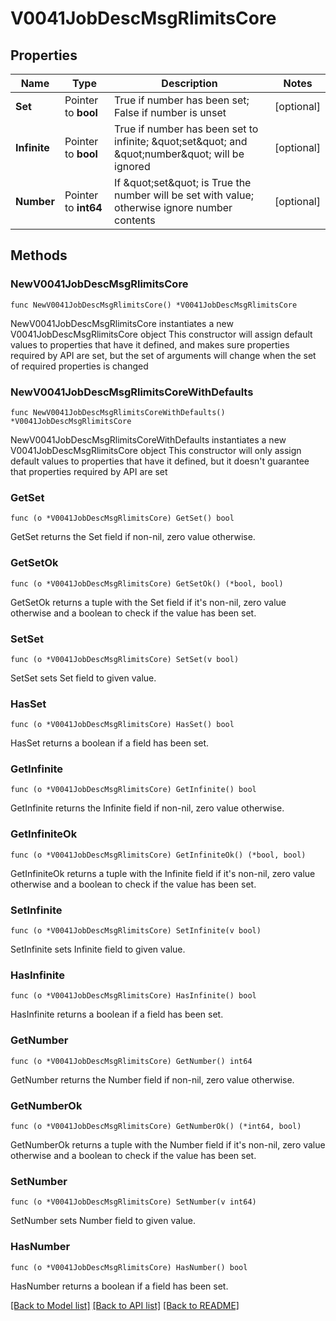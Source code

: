 # V0041JobDescMsgRlimitsCore

## Properties

Name | Type | Description | Notes
------------ | ------------- | ------------- | -------------
**Set** | Pointer to **bool** | True if number has been set; False if number is unset | [optional] 
**Infinite** | Pointer to **bool** | True if number has been set to infinite; \&quot;set\&quot; and \&quot;number\&quot; will be ignored | [optional] 
**Number** | Pointer to **int64** | If \&quot;set\&quot; is True the number will be set with value; otherwise ignore number contents | [optional] 

## Methods

### NewV0041JobDescMsgRlimitsCore

`func NewV0041JobDescMsgRlimitsCore() *V0041JobDescMsgRlimitsCore`

NewV0041JobDescMsgRlimitsCore instantiates a new V0041JobDescMsgRlimitsCore object
This constructor will assign default values to properties that have it defined,
and makes sure properties required by API are set, but the set of arguments
will change when the set of required properties is changed

### NewV0041JobDescMsgRlimitsCoreWithDefaults

`func NewV0041JobDescMsgRlimitsCoreWithDefaults() *V0041JobDescMsgRlimitsCore`

NewV0041JobDescMsgRlimitsCoreWithDefaults instantiates a new V0041JobDescMsgRlimitsCore object
This constructor will only assign default values to properties that have it defined,
but it doesn't guarantee that properties required by API are set

### GetSet

`func (o *V0041JobDescMsgRlimitsCore) GetSet() bool`

GetSet returns the Set field if non-nil, zero value otherwise.

### GetSetOk

`func (o *V0041JobDescMsgRlimitsCore) GetSetOk() (*bool, bool)`

GetSetOk returns a tuple with the Set field if it's non-nil, zero value otherwise
and a boolean to check if the value has been set.

### SetSet

`func (o *V0041JobDescMsgRlimitsCore) SetSet(v bool)`

SetSet sets Set field to given value.

### HasSet

`func (o *V0041JobDescMsgRlimitsCore) HasSet() bool`

HasSet returns a boolean if a field has been set.

### GetInfinite

`func (o *V0041JobDescMsgRlimitsCore) GetInfinite() bool`

GetInfinite returns the Infinite field if non-nil, zero value otherwise.

### GetInfiniteOk

`func (o *V0041JobDescMsgRlimitsCore) GetInfiniteOk() (*bool, bool)`

GetInfiniteOk returns a tuple with the Infinite field if it's non-nil, zero value otherwise
and a boolean to check if the value has been set.

### SetInfinite

`func (o *V0041JobDescMsgRlimitsCore) SetInfinite(v bool)`

SetInfinite sets Infinite field to given value.

### HasInfinite

`func (o *V0041JobDescMsgRlimitsCore) HasInfinite() bool`

HasInfinite returns a boolean if a field has been set.

### GetNumber

`func (o *V0041JobDescMsgRlimitsCore) GetNumber() int64`

GetNumber returns the Number field if non-nil, zero value otherwise.

### GetNumberOk

`func (o *V0041JobDescMsgRlimitsCore) GetNumberOk() (*int64, bool)`

GetNumberOk returns a tuple with the Number field if it's non-nil, zero value otherwise
and a boolean to check if the value has been set.

### SetNumber

`func (o *V0041JobDescMsgRlimitsCore) SetNumber(v int64)`

SetNumber sets Number field to given value.

### HasNumber

`func (o *V0041JobDescMsgRlimitsCore) HasNumber() bool`

HasNumber returns a boolean if a field has been set.


[[Back to Model list]](../README.md#documentation-for-models) [[Back to API list]](../README.md#documentation-for-api-endpoints) [[Back to README]](../README.md)


